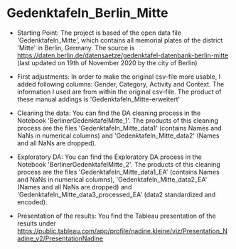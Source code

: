 # Gedenktafeln_Berlin_Mitte


- Starting Point:
  The project is based of the open data file 'Gedenktafeln_Mitte', which contains all memorial plates of the district 'Mitte' in Berlin, Germany.
  The source is https://daten.berlin.de/datensaetze/gedenktafel-datenbank-berlin-mitte (last updated on 19th of November 2020 by the city of Berlin)

- First adjustments:
  In order to make the original csv-file more usable, I added following columns: Gender, Category, Activity and Context. 
  The information I used are from within the original csv-file.
  The product of these manual addings is 'Gedenktafeln_Mitte-erweitert'

- Cleaning the data:
  You can find the DA cleaning process in the Notebook 'BerlinerGedenktafelMitte_1'.
  The products of this cleaning process are the files 'Gedenktafeln_Mitte_data1' (contains Names and NaNs in numerical columns) 
  and 'Gedenktafeln_Mitte_data2' (Names and all NaNs are dropped).

- Exploratory DA:
  You can find the Exploratory DA process in the Notebook 'BerlinerGedenktafelMitte_2'.
  The products of this cleaning process are the files 'Gedenktafeln_Mitte_data1_EA' (contains Names and NaNs in numerical columns), 
  'Gedenktafeln_Mitte_data2_EA' (Names and all NaNs are dropped) and 'Gedenktafeln_Mitte_data3_processed_EA' (data2 standardized and encoded).

- Presentation of the results:
  You find the Tableau presentation of the results under https://public.tableau.com/app/profile/nadine.kleine/viz/Presentation_Nadine_v2/PresentationNadine
